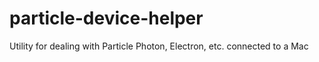 # particle-device-helper
Utility for dealing with Particle Photon, Electron, etc. connected to a Mac
